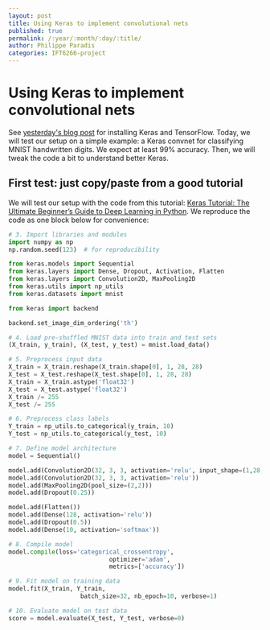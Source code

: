 ```yaml
---
layout: post
title: Using Keras to implement convolutional nets
published: true
permalink: /:year/:month/:day/:title/
author: Philippe Paradis
categories: IFT6266-project
---
```


# Using Keras to implement convolutional nets

See [yesterday's blog post](/2017/03/11/Using-Keras-to-implement-convolutional-nets/) for installing Keras and TensorFlow. Today, we will test our setup on a simple example: a Keras convnet for classifying MNIST handwritten digits. We expect at least 99% accuracy. Then, we will tweak the code a bit to understand better Keras.

## First test: just copy/paste from a good tutorial

We will test our setup with the code from this tutorial: [Keras Tutorial: The Ultimate Beginner’s Guide to Deep Learning in Python](https://elitedatascience.com/keras-tutorial-deep-learning-in-python "Keras Tutorial"). We reproduce the code as one block below for convenience:

```python
# 3. Import libraries and modules
import numpy as np
np.random.seed(123)  # for reproducibility

from keras.models import Sequential
from keras.layers import Dense, Dropout, Activation, Flatten
from keras.layers import Convolution2D, MaxPooling2D
from keras.utils import np_utils
from keras.datasets import mnist

from keras import backend

backend.set_image_dim_ordering('th')

# 4. Load pre-shuffled MNIST data into train and test sets
(X_train, y_train), (X_test, y_test) = mnist.load_data()

# 5. Preprocess input data
X_train = X_train.reshape(X_train.shape[0], 1, 28, 28)
X_test = X_test.reshape(X_test.shape[0], 1, 28, 28)
X_train = X_train.astype('float32')
X_test = X_test.astype('float32')
X_train /= 255
X_test /= 255

# 6. Preprocess class labels
Y_train = np_utils.to_categorical(y_train, 10)
Y_test = np_utils.to_categorical(y_test, 10)

# 7. Define model architecture
model = Sequential()

model.add(Convolution2D(32, 3, 3, activation='relu', input_shape=(1,28,28)))
model.add(Convolution2D(32, 3, 3, activation='relu'))
model.add(MaxPooling2D(pool_size=(2,2)))
model.add(Dropout(0.25))

model.add(Flatten())
model.add(Dense(128, activation='relu'))
model.add(Dropout(0.5))
model.add(Dense(10, activation='softmax'))

# 8. Compile model
model.compile(loss='categorical_crossentropy',
                            optimizer='adam',
                            metrics=['accuracy'])

# 9. Fit model on training data
model.fit(X_train, Y_train,
                    batch_size=32, nb_epoch=10, verbose=1)

# 10. Evaluate model on test data
score = model.evaluate(X_test, Y_test, verbose=0)
```

